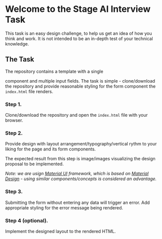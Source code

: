 # Welcome to the Stage AI Interview Task

This task is an easy design challenge, to help us get an idea of how you think and work. It is not intended to be an in-depth test of your technical knowledge.

## The Task

The repository contains a template with a single <form> component and multiple input fields. The task is simple - clone/download the repository and provide reasonable styling for the form component the `index.html` file renders.

### Step 1.

Clone/download the repository and open the `index.html` file with your browser.

### Step 2.

Provide design with layout arrangement/typography/vertical rythm to your liking for the page and its form components.

The expected result from this step is image/images visualizing the design proposal to be implemented.

_Note: we are usign [Material UI](https://material-ui.com/) framework, which is based on [Material Design](https://material.io/design) - using similar components/concepts is considered an advantage._

### Step 3.

Submitting the form without entering any data will trigger an error. Add appropriate styling for the error message being rendered.

### Step 4 (optional).

Implement the designed layout to the rendered HTML.
